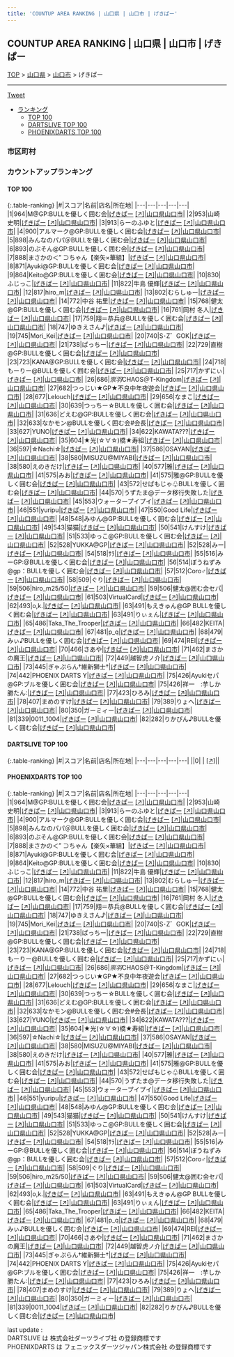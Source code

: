 ```yaml
---
title: 'COUNTUP AREA RANKING | 山口県 | 山口市 | げきぱー'
---
```

## COUNTUP AREA RANKING | 山口県 | 山口市 | げきぱー

[TOP](/darts/rank/) > [山口県](/darts/rank/山口県/) > [山口市](/darts/rank/山口県/山口市/) > げきぱー

___

<a href="https://twitter.com/share?ref_src=twsrc%5Etfw" data-text="COUNTUP AREA RANKING | 山口県山口市げきぱー" class="twitter-share-button" data-hashtags="DARTSLIVE,PHOENIXDARTS,darts,ダーツ" data-show-count="false">Tweet</a>

* [ランキング](#カウントアップランキング)
    * [TOP 100](#top-100)
    * [DARTSLIVE TOP 100](#dartslive-top-100)
    * [PHOENIXDARTS TOP 100](#phoenixdarts-top-100)

### 市区町村

<ul>

</ul>

### カウントアップランキング

#### TOP 100



{:.table-ranking}
|#|スコア|名前|店名|所在地|
|---|---|---|---|---|
|1|964|<span class="rank-name-pd">M@GP:BULLを優しく囲む会</span>|<a href="/darts/rank/shops/59464.html">げきぱー</a> <a href="https://vs.phoenixdarts.com/jp/shop/shopDetailInfo/s_59464?s_seq=59464">[↗]</a>|<a href="/darts/rank/山口県/山口市">山口県山口市</a>|
|2|953|<span class="rank-name-pd">山崎 史明</span>|<a href="/darts/rank/shops/59464.html">げきぱー</a> <a href="https://vs.phoenixdarts.com/jp/shop/shopDetailInfo/s_59464?s_seq=59464">[↗]</a>|<a href="/darts/rank/山口県/山口市">山口県山口市</a>|
|3|913|<span class="rank-name-pd">らーのふゆと</span>|<a href="/darts/rank/shops/59464.html">げきぱー</a> <a href="https://vs.phoenixdarts.com/jp/shop/shopDetailInfo/s_59464?s_seq=59464">[↗]</a>|<a href="/darts/rank/山口県/山口市">山口県山口市</a>|
|4|900|<span class="rank-name-pd">アルマーク@GP:BULLを優しく囲む会</span>|<a href="/darts/rank/shops/59464.html">げきぱー</a> <a href="https://vs.phoenixdarts.com/jp/shop/shopDetailInfo/s_59464?s_seq=59464">[↗]</a>|<a href="/darts/rank/山口県/山口市">山口県山口市</a>|
|5|898|<span class="rank-name-pd">みんなのパパ＠BULLを優しく囲む会</span>|<a href="/darts/rank/shops/59464.html">げきぱー</a> <a href="https://vs.phoenixdarts.com/jp/shop/shopDetailInfo/s_59464?s_seq=59464">[↗]</a>|<a href="/darts/rank/山口県/山口市">山口県山口市</a>|
|6|893|<span class="rank-name-pd">のぶそん@GP:BULLを優しく囲む会</span>|<a href="/darts/rank/shops/59464.html">げきぱー</a> <a href="https://vs.phoenixdarts.com/jp/shop/shopDetailInfo/s_59464?s_seq=59464">[↗]</a>|<a href="/darts/rank/山口県/山口市">山口県山口市</a>|
|7|888|<span class="rank-name-pd">まさかの＜” ⊃ちゃん【楽矢×華組】</span>|<a href="/darts/rank/shops/59464.html">げきぱー</a> <a href="https://vs.phoenixdarts.com/jp/shop/shopDetailInfo/s_59464?s_seq=59464">[↗]</a>|<a href="/darts/rank/山口県/山口市">山口県山口市</a>|
|8|871|<span class="rank-name-pd">Ayuki@GP:BULLを優しく囲む会</span>|<a href="/darts/rank/shops/59464.html">げきぱー</a> <a href="https://vs.phoenixdarts.com/jp/shop/shopDetailInfo/s_59464?s_seq=59464">[↗]</a>|<a href="/darts/rank/山口県/山口市">山口県山口市</a>|
|9|864|<span class="rank-name-pd">Keito@GP:BULLを優しく囲む会</span>|<a href="/darts/rank/shops/59464.html">げきぱー</a> <a href="https://vs.phoenixdarts.com/jp/shop/shopDetailInfo/s_59464?s_seq=59464">[↗]</a>|<a href="/darts/rank/山口県/山口市">山口県山口市</a>|
|10|830|<span class="rank-name-pd">ふじっこ</span>|<a href="/darts/rank/shops/59464.html">げきぱー</a> <a href="https://vs.phoenixdarts.com/jp/shop/shopDetailInfo/s_59464?s_seq=59464">[↗]</a>|<a href="/darts/rank/山口県/山口市">山口県山口市</a>|
|11|822|<span class="rank-name-pd"><span class="pro-icon-pd"></span>牛島 優輝</span>|<a href="/darts/rank/shops/59464.html">げきぱー</a> <a href="https://vs.phoenixdarts.com/jp/shop/shopDetailInfo/s_59464?s_seq=59464">[↗]</a>|<a href="/darts/rank/山口県/山口市">山口県山口市</a>|
|12|817|<span class="rank-name-pd">hiro_m</span>|<a href="/darts/rank/shops/59464.html">げきぱー</a> <a href="https://vs.phoenixdarts.com/jp/shop/shopDetailInfo/s_59464?s_seq=59464">[↗]</a>|<a href="/darts/rank/山口県/山口市">山口県山口市</a>|
|13|802|<span class="rank-name-pd">むらしゅー</span>|<a href="/darts/rank/shops/59464.html">げきぱー</a> <a href="https://vs.phoenixdarts.com/jp/shop/shopDetailInfo/s_59464?s_seq=59464">[↗]</a>|<a href="/darts/rank/山口県/山口市">山口県山口市</a>|
|14|772|<span class="rank-name-pd">中谷 祐里</span>|<a href="/darts/rank/shops/59464.html">げきぱー</a> <a href="https://vs.phoenixdarts.com/jp/shop/shopDetailInfo/s_59464?s_seq=59464">[↗]</a>|<a href="/darts/rank/山口県/山口市">山口県山口市</a>|
|15|768|<span class="rank-name-pd">健太@GP:BULLを優しく囲む会</span>|<a href="/darts/rank/shops/59464.html">げきぱー</a> <a href="https://vs.phoenixdarts.com/jp/shop/shopDetailInfo/s_59464?s_seq=59464">[↗]</a>|<a href="/darts/rank/山口県/山口市">山口県山口市</a>|
|16|761|<span class="rank-name-pd"><span class="pro-icon-pd"></span>岡村 冬人</span>|<a href="/darts/rank/shops/59464.html">げきぱー</a> <a href="https://vs.phoenixdarts.com/jp/shop/shopDetailInfo/s_59464?s_seq=59464">[↗]</a>|<a href="/darts/rank/山口県/山口市">山口県山口市</a>|
|17|759|<span class="rank-name-pd">翔＝恭兵@BULLを優しく囲む会</span>|<a href="/darts/rank/shops/59464.html">げきぱー</a> <a href="https://vs.phoenixdarts.com/jp/shop/shopDetailInfo/s_59464?s_seq=59464">[↗]</a>|<a href="/darts/rank/山口県/山口市">山口県山口市</a>|
|18|747|<span class="rank-name-pd">ゆきえさん♪</span>|<a href="/darts/rank/shops/59464.html">げきぱー</a> <a href="https://vs.phoenixdarts.com/jp/shop/shopDetailInfo/s_59464?s_seq=59464">[↗]</a>|<a href="/darts/rank/山口県/山口市">山口県山口市</a>|
|19|745|<span class="rank-name-pd">Mori_Kei</span>|<a href="/darts/rank/shops/59464.html">げきぱー</a> <a href="https://vs.phoenixdarts.com/jp/shop/shopDetailInfo/s_59464?s_seq=59464">[↗]</a>|<a href="/darts/rank/山口県/山口市">山口県山口市</a>|
|20|740|<span class="rank-name-pd">S･Z゛GOK</span>|<a href="/darts/rank/shops/59464.html">げきぱー</a> <a href="https://vs.phoenixdarts.com/jp/shop/shopDetailInfo/s_59464?s_seq=59464">[↗]</a>|<a href="/darts/rank/山口県/山口市">山口県山口市</a>|
|21|738|<span class="rank-name-pd">ぱっちー</span>|<a href="/darts/rank/shops/59464.html">げきぱー</a> <a href="https://vs.phoenixdarts.com/jp/shop/shopDetailInfo/s_59464?s_seq=59464">[↗]</a>|<a href="/darts/rank/山口県/山口市">山口県山口市</a>|
|22|729|<span class="rank-name-pd">直樹@GP:BULLを優しく囲む会</span>|<a href="/darts/rank/shops/59464.html">げきぱー</a> <a href="https://vs.phoenixdarts.com/jp/shop/shopDetailInfo/s_59464?s_seq=59464">[↗]</a>|<a href="/darts/rank/山口県/山口市">山口県山口市</a>|
|23|723|<span class="rank-name-pd">KANA@GP:BULLを優しく囲む会</span>|<a href="/darts/rank/shops/59464.html">げきぱー</a> <a href="https://vs.phoenixdarts.com/jp/shop/shopDetailInfo/s_59464?s_seq=59464">[↗]</a>|<a href="/darts/rank/山口県/山口市">山口県山口市</a>|
|24|718|<span class="rank-name-pd">もーりー@BULLを優しく囲む会</span>|<a href="/darts/rank/shops/59464.html">げきぱー</a> <a href="https://vs.phoenixdarts.com/jp/shop/shopDetailInfo/s_59464?s_seq=59464">[↗]</a>|<a href="/darts/rank/山口県/山口市">山口県山口市</a>|
|25|717|<span class="rank-name-pd">かずにぃ</span>|<a href="/darts/rank/shops/59464.html">げきぱー</a> <a href="https://vs.phoenixdarts.com/jp/shop/shopDetailInfo/s_59464?s_seq=59464">[↗]</a>|<a href="/darts/rank/山口県/山口市">山口県山口市</a>|
|26|686|<span class="rank-name-pd">*崇羽*CHAOS＠T-Kingdom</span>|<a href="/darts/rank/shops/59464.html">げきぱー</a> <a href="https://vs.phoenixdarts.com/jp/shop/shopDetailInfo/s_59464?s_seq=59464">[↗]</a>|<a href="/darts/rank/山口県/山口市">山口県山口市</a>|
|27|682|<span class="rank-name-pd">つっじい★GP★不良中年夜遊会</span>|<a href="/darts/rank/shops/59464.html">げきぱー</a> <a href="https://vs.phoenixdarts.com/jp/shop/shopDetailInfo/s_59464?s_seq=59464">[↗]</a>|<a href="/darts/rank/山口県/山口市">山口県山口市</a>|
|28|677|<span class="rank-name-pd">Lelouch</span>|<a href="/darts/rank/shops/59464.html">げきぱー</a> <a href="https://vs.phoenixdarts.com/jp/shop/shopDetailInfo/s_59464?s_seq=59464">[↗]</a>|<a href="/darts/rank/山口県/山口市">山口県山口市</a>|
|29|656|<span class="rank-name-pd">なまこ</span>|<a href="/darts/rank/shops/59464.html">げきぱー</a> <a href="https://vs.phoenixdarts.com/jp/shop/shopDetailInfo/s_59464?s_seq=59464">[↗]</a>|<a href="/darts/rank/山口県/山口市">山口県山口市</a>|
|30|639|<span class="rank-name-pd">つっちー☆BULLを優しく囲む会</span>|<a href="/darts/rank/shops/59464.html">げきぱー</a> <a href="https://vs.phoenixdarts.com/jp/shop/shopDetailInfo/s_59464?s_seq=59464">[↗]</a>|<a href="/darts/rank/山口県/山口市">山口県山口市</a>|
|31|636|<span class="rank-name-pd">どえむ@GP:BULLを優しく囲む会</span>|<a href="/darts/rank/shops/59464.html">げきぱー</a> <a href="https://vs.phoenixdarts.com/jp/shop/shopDetailInfo/s_59464?s_seq=59464">[↗]</a>|<a href="/darts/rank/山口県/山口市">山口県山口市</a>|
|32|633|<span class="rank-name-pd">なかモン@BULLを優しく囲む会#会長</span>|<a href="/darts/rank/shops/59464.html">げきぱー</a> <a href="https://vs.phoenixdarts.com/jp/shop/shopDetailInfo/s_59464?s_seq=59464">[↗]</a>|<a href="/darts/rank/山口県/山口市">山口県山口市</a>|
|33|627|<span class="rank-name-pd">YUNO</span>|<a href="/darts/rank/shops/59464.html">げきぱー</a> <a href="https://vs.phoenixdarts.com/jp/shop/shopDetailInfo/s_59464?s_seq=59464">[↗]</a>|<a href="/darts/rank/山口県/山口市">山口県山口市</a>|
|34|622|<span class="rank-name-pd">KAWATA???</span>|<a href="/darts/rank/shops/59464.html">げきぱー</a> <a href="https://vs.phoenixdarts.com/jp/shop/shopDetailInfo/s_59464?s_seq=59464">[↗]</a>|<a href="/darts/rank/山口県/山口市">山口県山口市</a>|
|35|604|<span class="rank-name-pd">★光(☆∀☆)橋★寿組</span>|<a href="/darts/rank/shops/59464.html">げきぱー</a> <a href="https://vs.phoenixdarts.com/jp/shop/shopDetailInfo/s_59464?s_seq=59464">[↗]</a>|<a href="/darts/rank/山口県/山口市">山口県山口市</a>|
|36|597|<span class="rank-name-pd">☆Nachi☆</span>|<a href="/darts/rank/shops/59464.html">げきぱー</a> <a href="https://vs.phoenixdarts.com/jp/shop/shopDetailInfo/s_59464?s_seq=59464">[↗]</a>|<a href="/darts/rank/山口県/山口市">山口県山口市</a>|
|37|586|<span class="rank-name-pd">OSAYAN</span>|<a href="/darts/rank/shops/59464.html">げきぱー</a> <a href="https://vs.phoenixdarts.com/jp/shop/shopDetailInfo/s_59464?s_seq=59464">[↗]</a>|<a href="/darts/rank/山口県/山口市">山口県山口市</a>|
|38|580|<span class="rank-name-pd">MISUZU@MIYABI</span>|<a href="/darts/rank/shops/59464.html">げきぱー</a> <a href="https://vs.phoenixdarts.com/jp/shop/shopDetailInfo/s_59464?s_seq=59464">[↗]</a>|<a href="/darts/rank/山口県/山口市">山口県山口市</a>|
|38|580|<span class="rank-name-pd">えのきだけ</span>|<a href="/darts/rank/shops/59464.html">げきぱー</a> <a href="https://vs.phoenixdarts.com/jp/shop/shopDetailInfo/s_59464?s_seq=59464">[↗]</a>|<a href="/darts/rank/山口県/山口市">山口県山口市</a>|
|40|577|<span class="rank-name-pd">雅</span>|<a href="/darts/rank/shops/59464.html">げきぱー</a> <a href="https://vs.phoenixdarts.com/jp/shop/shopDetailInfo/s_59464?s_seq=59464">[↗]</a>|<a href="/darts/rank/山口県/山口市">山口県山口市</a>|
|41|575|<span class="rank-name-pd">みお</span>|<a href="/darts/rank/shops/59464.html">げきぱー</a> <a href="https://vs.phoenixdarts.com/jp/shop/shopDetailInfo/s_59464?s_seq=59464">[↗]</a>|<a href="/darts/rank/山口県/山口市">山口県山口市</a>|
|41|575|<span class="rank-name-pd">雅@GP:BULLを優しく囲む会</span>|<a href="/darts/rank/shops/59464.html">げきぱー</a> <a href="https://vs.phoenixdarts.com/jp/shop/shopDetailInfo/s_59464?s_seq=59464">[↗]</a>|<a href="/darts/rank/山口県/山口市">山口県山口市</a>|
|43|572|<span class="rank-name-pd">せぱもじゃ♧BULLを優しく囲む会</span>|<a href="/darts/rank/shops/59464.html">げきぱー</a> <a href="https://vs.phoenixdarts.com/jp/shop/shopDetailInfo/s_59464?s_seq=59464">[↗]</a>|<a href="/darts/rank/山口県/山口市">山口県山口市</a>|
|44|570|<span class="rank-name-pd">うずたま@データ移行失敗した</span>|<a href="/darts/rank/shops/59464.html">げきぱー</a> <a href="https://vs.phoenixdarts.com/jp/shop/shopDetailInfo/s_59464?s_seq=59464">[↗]</a>|<a href="/darts/rank/山口県/山口市">山口県山口市</a>|
|45|553|<span class="rank-name-pd">ウォータープイプイ</span>|<a href="/darts/rank/shops/59464.html">げきぱー</a> <a href="https://vs.phoenixdarts.com/jp/shop/shopDetailInfo/s_59464?s_seq=59464">[↗]</a>|<a href="/darts/rank/山口県/山口市">山口県山口市</a>|
|46|551|<span class="rank-name-pd">yuripu</span>|<a href="/darts/rank/shops/59464.html">げきぱー</a> <a href="https://vs.phoenixdarts.com/jp/shop/shopDetailInfo/s_59464?s_seq=59464">[↗]</a>|<a href="/darts/rank/山口県/山口市">山口県山口市</a>|
|47|550|<span class="rank-name-pd">Good Life</span>|<a href="/darts/rank/shops/59464.html">げきぱー</a> <a href="https://vs.phoenixdarts.com/jp/shop/shopDetailInfo/s_59464?s_seq=59464">[↗]</a>|<a href="/darts/rank/山口県/山口市">山口県山口市</a>|
|48|548|<span class="rank-name-pd">みゆん@GP:BULLを優しく囲む会</span>|<a href="/darts/rank/shops/59464.html">げきぱー</a> <a href="https://vs.phoenixdarts.com/jp/shop/shopDetailInfo/s_59464?s_seq=59464">[↗]</a>|<a href="/darts/rank/山口県/山口市">山口県山口市</a>|
|49|543|<span class="rank-name-pd">猫猫</span>|<a href="/darts/rank/shops/59464.html">げきぱー</a> <a href="https://vs.phoenixdarts.com/jp/shop/shopDetailInfo/s_59464?s_seq=59464">[↗]</a>|<a href="/darts/rank/山口県/山口市">山口県山口市</a>|
|50|541|<span class="rank-name-pd">けんすけ</span>|<a href="/darts/rank/shops/59464.html">げきぱー</a> <a href="https://vs.phoenixdarts.com/jp/shop/shopDetailInfo/s_59464?s_seq=59464">[↗]</a>|<a href="/darts/rank/山口県/山口市">山口県山口市</a>|
|51|533|<span class="rank-name-pd">ゆっこ@GP:BULLを優しく囲む会</span>|<a href="/darts/rank/shops/59464.html">げきぱー</a> <a href="https://vs.phoenixdarts.com/jp/shop/shopDetailInfo/s_59464?s_seq=59464">[↗]</a>|<a href="/darts/rank/山口県/山口市">山口県山口市</a>|
|52|528|<span class="rank-name-pd">YUKKA@GP</span>|<a href="/darts/rank/shops/59464.html">げきぱー</a> <a href="https://vs.phoenixdarts.com/jp/shop/shopDetailInfo/s_59464?s_seq=59464">[↗]</a>|<a href="/darts/rank/山口県/山口市">山口県山口市</a>|
|52|528|<span class="rank-name-pd">みー</span>|<a href="/darts/rank/shops/59464.html">げきぱー</a> <a href="https://vs.phoenixdarts.com/jp/shop/shopDetailInfo/s_59464?s_seq=59464">[↗]</a>|<a href="/darts/rank/山口県/山口市">山口県山口市</a>|
|54|518|<span class="rank-name-pd">ｻﾗ</span>|<a href="/darts/rank/shops/59464.html">げきぱー</a> <a href="https://vs.phoenixdarts.com/jp/shop/shopDetailInfo/s_59464?s_seq=59464">[↗]</a>|<a href="/darts/rank/山口県/山口市">山口県山口市</a>|
|55|516|<span class="rank-name-pd">みーGP:@BULLを優しく囲む会</span>|<a href="/darts/rank/shops/59464.html">げきぱー</a> <a href="https://vs.phoenixdarts.com/jp/shop/shopDetailInfo/s_59464?s_seq=59464">[↗]</a>|<a href="/darts/rank/山口県/山口市">山口県山口市</a>|
|56|514|<span class="rank-name-pd">ぼうねずみ@gp：BULLを優しく囲む会</span>|<a href="/darts/rank/shops/59464.html">げきぱー</a> <a href="https://vs.phoenixdarts.com/jp/shop/shopDetailInfo/s_59464?s_seq=59464">[↗]</a>|<a href="/darts/rank/山口県/山口市">山口県山口市</a>|
|57|512|<span class="rank-name-pd">Coro♂</span>|<a href="/darts/rank/shops/59464.html">げきぱー</a> <a href="https://vs.phoenixdarts.com/jp/shop/shopDetailInfo/s_59464?s_seq=59464">[↗]</a>|<a href="/darts/rank/山口県/山口市">山口県山口市</a>|
|58|509|<span class="rank-name-pd">ぐり</span>|<a href="/darts/rank/shops/59464.html">げきぱー</a> <a href="https://vs.phoenixdarts.com/jp/shop/shopDetailInfo/s_59464?s_seq=59464">[↗]</a>|<a href="/darts/rank/山口県/山口市">山口県山口市</a>|
|59|506|<span class="rank-name-pd">hiro_m25/50</span>|<a href="/darts/rank/shops/59464.html">げきぱー</a> <a href="https://vs.phoenixdarts.com/jp/shop/shopDetailInfo/s_59464?s_seq=59464">[↗]</a>|<a href="/darts/rank/山口県/山口市">山口県山口市</a>|
|59|506|<span class="rank-name-pd">健太@囲む会セパ</span>|<a href="/darts/rank/shops/59464.html">げきぱー</a> <a href="https://vs.phoenixdarts.com/jp/shop/shopDetailInfo/s_59464?s_seq=59464">[↗]</a>|<a href="/darts/rank/山口県/山口市">山口県山口市</a>|
|61|503|<span class="rank-name-pd">VirtualCard</span>|<a href="/darts/rank/shops/59464.html">げきぱー</a> <a href="https://vs.phoenixdarts.com/jp/shop/shopDetailInfo/s_59464?s_seq=59464">[↗]</a>|<a href="/darts/rank/山口県/山口市">山口県山口市</a>|
|62|493|<span class="rank-name-pd">o,k.</span>|<a href="/darts/rank/shops/59464.html">げきぱー</a> <a href="https://vs.phoenixdarts.com/jp/shop/shopDetailInfo/s_59464?s_seq=59464">[↗]</a>|<a href="/darts/rank/山口県/山口市">山口県山口市</a>|
|63|491|<span class="rank-name-pd">もえきゅん@GP BULLを優しく囲む会</span>|<a href="/darts/rank/shops/59464.html">げきぱー</a> <a href="https://vs.phoenixdarts.com/jp/shop/shopDetailInfo/s_59464?s_seq=59464">[↗]</a>|<a href="/darts/rank/山口県/山口市">山口県山口市</a>|
|63|491|<span class="rank-name-pd">りぃぇん</span>|<a href="/darts/rank/shops/59464.html">げきぱー</a> <a href="https://vs.phoenixdarts.com/jp/shop/shopDetailInfo/s_59464?s_seq=59464">[↗]</a>|<a href="/darts/rank/山口県/山口市">山口県山口市</a>|
|65|486|<span class="rank-name-pd">Taka_The_Trooper</span>|<a href="/darts/rank/shops/59464.html">げきぱー</a> <a href="https://vs.phoenixdarts.com/jp/shop/shopDetailInfo/s_59464?s_seq=59464">[↗]</a>|<a href="/darts/rank/山口県/山口市">山口県山口市</a>|
|66|482|<span class="rank-name-pd">KEITA</span>|<a href="/darts/rank/shops/59464.html">げきぱー</a> <a href="https://vs.phoenixdarts.com/jp/shop/shopDetailInfo/s_59464?s_seq=59464">[↗]</a>|<a href="/darts/rank/山口県/山口市">山口県山口市</a>|
|67|481|<span class="rank-name-pd">p_q</span>|<a href="/darts/rank/shops/59464.html">げきぱー</a> <a href="https://vs.phoenixdarts.com/jp/shop/shopDetailInfo/s_59464?s_seq=59464">[↗]</a>|<a href="/darts/rank/山口県/山口市">山口県山口市</a>|
|68|479|<span class="rank-name-pd">みぃ♪BULLを優しく囲む会</span>|<a href="/darts/rank/shops/59464.html">げきぱー</a> <a href="https://vs.phoenixdarts.com/jp/shop/shopDetailInfo/s_59464?s_seq=59464">[↗]</a>|<a href="/darts/rank/山口県/山口市">山口県山口市</a>|
|69|474|<span class="rank-name-pd">REI</span>|<a href="/darts/rank/shops/59464.html">げきぱー</a> <a href="https://vs.phoenixdarts.com/jp/shop/shopDetailInfo/s_59464?s_seq=59464">[↗]</a>|<a href="/darts/rank/山口県/山口市">山口県山口市</a>|
|70|466|<span class="rank-name-pd">さあや</span>|<a href="/darts/rank/shops/59464.html">げきぱー</a> <a href="https://vs.phoenixdarts.com/jp/shop/shopDetailInfo/s_59464?s_seq=59464">[↗]</a>|<a href="/darts/rank/山口県/山口市">山口県山口市</a>|
|71|462|<span class="rank-name-pd">まさかの魔王</span>|<a href="/darts/rank/shops/59464.html">げきぱー</a> <a href="https://vs.phoenixdarts.com/jp/shop/shopDetailInfo/s_59464?s_seq=59464">[↗]</a>|<a href="/darts/rank/山口県/山口市">山口県山口市</a>|
|72|449|<span class="rank-name-pd">越智虎ノ介</span>|<a href="/darts/rank/shops/59464.html">げきぱー</a> <a href="https://vs.phoenixdarts.com/jp/shop/shopDetailInfo/s_59464?s_seq=59464">[↗]</a>|<a href="/darts/rank/山口県/山口市">山口県山口市</a>|
|73|445|<span class="rank-name-pd">ぎゃぷらん†維新獅士†</span>|<a href="/darts/rank/shops/59464.html">げきぱー</a> <a href="https://vs.phoenixdarts.com/jp/shop/shopDetailInfo/s_59464?s_seq=59464">[↗]</a>|<a href="/darts/rank/山口県/山口市">山口県山口市</a>|
|74|442|<span class="rank-name-pd">PHOENIX DARTS Y</span>|<a href="/darts/rank/shops/59464.html">げきぱー</a> <a href="https://vs.phoenixdarts.com/jp/shop/shopDetailInfo/s_59464?s_seq=59464">[↗]</a>|<a href="/darts/rank/山口県/山口市">山口県山口市</a>|
|75|426|<span class="rank-name-pd">Ayukiセパ@GP:ブルを優しく囲む会</span>|<a href="/darts/rank/shops/59464.html">げきぱー</a> <a href="https://vs.phoenixdarts.com/jp/shop/shopDetailInfo/s_59464?s_seq=59464">[↗]</a>|<a href="/darts/rank/山口県/山口市">山口県山口市</a>|
|75|426|<span class="rank-name-pd">祥一　:芋しか勝たん:</span>|<a href="/darts/rank/shops/59464.html">げきぱー</a> <a href="https://vs.phoenixdarts.com/jp/shop/shopDetailInfo/s_59464?s_seq=59464">[↗]</a>|<a href="/darts/rank/山口県/山口市">山口県山口市</a>|
|77|423|<span class="rank-name-pd">ひろみ</span>|<a href="/darts/rank/shops/59464.html">げきぱー</a> <a href="https://vs.phoenixdarts.com/jp/shop/shopDetailInfo/s_59464?s_seq=59464">[↗]</a>|<a href="/darts/rank/山口県/山口市">山口県山口市</a>|
|78|407|<span class="rank-name-pd">まめのすけ</span>|<a href="/darts/rank/shops/59464.html">げきぱー</a> <a href="https://vs.phoenixdarts.com/jp/shop/shopDetailInfo/s_59464?s_seq=59464">[↗]</a>|<a href="/darts/rank/山口県/山口市">山口県山口市</a>|
|79|389|<span class="rank-name-pd">りょへ</span>|<a href="/darts/rank/shops/59464.html">げきぱー</a> <a href="https://vs.phoenixdarts.com/jp/shop/shopDetailInfo/s_59464?s_seq=59464">[↗]</a>|<a href="/darts/rank/山口県/山口市">山口県山口市</a>|
|80|350|<span class="rank-name-pd">ガーミィー</span>|<a href="/darts/rank/shops/59464.html">げきぱー</a> <a href="https://vs.phoenixdarts.com/jp/shop/shopDetailInfo/s_59464?s_seq=59464">[↗]</a>|<a href="/darts/rank/山口県/山口市">山口県山口市</a>|
|81|339|<span class="rank-name-pd">0011_1004</span>|<a href="/darts/rank/shops/59464.html">げきぱー</a> <a href="https://vs.phoenixdarts.com/jp/shop/shopDetailInfo/s_59464?s_seq=59464">[↗]</a>|<a href="/darts/rank/山口県/山口市">山口県山口市</a>|
|82|282|<span class="rank-name-pd">りかぴん♪BULLを優しく囲む会</span>|<a href="/darts/rank/shops/59464.html">げきぱー</a> <a href="https://vs.phoenixdarts.com/jp/shop/shopDetailInfo/s_59464?s_seq=59464">[↗]</a>|<a href="/darts/rank/山口県/山口市">山口県山口市</a>|


#### DARTSLIVE TOP 100



{:.table-ranking}
|#|スコア|名前|店名|所在地|
|---|---|---|---|---|
||0|<span class="rank-name-dl"> </span>|<a href="/darts/rank/shops/.html"></a> <a href="">[↗]</a>|<a href="/darts/rank//"></a>|


#### PHOENIXDARTS TOP 100



{:.table-ranking}
|#|スコア|名前|店名|所在地|
|---|---|---|---|---|
|1|964|<span class="rank-name-pd">M@GP:BULLを優しく囲む会</span>|<a href="/darts/rank/shops/59464.html">げきぱー</a> <a href="https://vs.phoenixdarts.com/jp/shop/shopDetailInfo/s_59464?s_seq=59464">[↗]</a>|<a href="/darts/rank/山口県/山口市">山口県山口市</a>|
|2|953|<span class="rank-name-pd">山崎 史明</span>|<a href="/darts/rank/shops/59464.html">げきぱー</a> <a href="https://vs.phoenixdarts.com/jp/shop/shopDetailInfo/s_59464?s_seq=59464">[↗]</a>|<a href="/darts/rank/山口県/山口市">山口県山口市</a>|
|3|913|<span class="rank-name-pd">らーのふゆと</span>|<a href="/darts/rank/shops/59464.html">げきぱー</a> <a href="https://vs.phoenixdarts.com/jp/shop/shopDetailInfo/s_59464?s_seq=59464">[↗]</a>|<a href="/darts/rank/山口県/山口市">山口県山口市</a>|
|4|900|<span class="rank-name-pd">アルマーク@GP:BULLを優しく囲む会</span>|<a href="/darts/rank/shops/59464.html">げきぱー</a> <a href="https://vs.phoenixdarts.com/jp/shop/shopDetailInfo/s_59464?s_seq=59464">[↗]</a>|<a href="/darts/rank/山口県/山口市">山口県山口市</a>|
|5|898|<span class="rank-name-pd">みんなのパパ＠BULLを優しく囲む会</span>|<a href="/darts/rank/shops/59464.html">げきぱー</a> <a href="https://vs.phoenixdarts.com/jp/shop/shopDetailInfo/s_59464?s_seq=59464">[↗]</a>|<a href="/darts/rank/山口県/山口市">山口県山口市</a>|
|6|893|<span class="rank-name-pd">のぶそん@GP:BULLを優しく囲む会</span>|<a href="/darts/rank/shops/59464.html">げきぱー</a> <a href="https://vs.phoenixdarts.com/jp/shop/shopDetailInfo/s_59464?s_seq=59464">[↗]</a>|<a href="/darts/rank/山口県/山口市">山口県山口市</a>|
|7|888|<span class="rank-name-pd">まさかの＜” ⊃ちゃん【楽矢×華組】</span>|<a href="/darts/rank/shops/59464.html">げきぱー</a> <a href="https://vs.phoenixdarts.com/jp/shop/shopDetailInfo/s_59464?s_seq=59464">[↗]</a>|<a href="/darts/rank/山口県/山口市">山口県山口市</a>|
|8|871|<span class="rank-name-pd">Ayuki@GP:BULLを優しく囲む会</span>|<a href="/darts/rank/shops/59464.html">げきぱー</a> <a href="https://vs.phoenixdarts.com/jp/shop/shopDetailInfo/s_59464?s_seq=59464">[↗]</a>|<a href="/darts/rank/山口県/山口市">山口県山口市</a>|
|9|864|<span class="rank-name-pd">Keito@GP:BULLを優しく囲む会</span>|<a href="/darts/rank/shops/59464.html">げきぱー</a> <a href="https://vs.phoenixdarts.com/jp/shop/shopDetailInfo/s_59464?s_seq=59464">[↗]</a>|<a href="/darts/rank/山口県/山口市">山口県山口市</a>|
|10|830|<span class="rank-name-pd">ふじっこ</span>|<a href="/darts/rank/shops/59464.html">げきぱー</a> <a href="https://vs.phoenixdarts.com/jp/shop/shopDetailInfo/s_59464?s_seq=59464">[↗]</a>|<a href="/darts/rank/山口県/山口市">山口県山口市</a>|
|11|822|<span class="rank-name-pd"><span class="pro-icon-pd"></span>牛島 優輝</span>|<a href="/darts/rank/shops/59464.html">げきぱー</a> <a href="https://vs.phoenixdarts.com/jp/shop/shopDetailInfo/s_59464?s_seq=59464">[↗]</a>|<a href="/darts/rank/山口県/山口市">山口県山口市</a>|
|12|817|<span class="rank-name-pd">hiro_m</span>|<a href="/darts/rank/shops/59464.html">げきぱー</a> <a href="https://vs.phoenixdarts.com/jp/shop/shopDetailInfo/s_59464?s_seq=59464">[↗]</a>|<a href="/darts/rank/山口県/山口市">山口県山口市</a>|
|13|802|<span class="rank-name-pd">むらしゅー</span>|<a href="/darts/rank/shops/59464.html">げきぱー</a> <a href="https://vs.phoenixdarts.com/jp/shop/shopDetailInfo/s_59464?s_seq=59464">[↗]</a>|<a href="/darts/rank/山口県/山口市">山口県山口市</a>|
|14|772|<span class="rank-name-pd">中谷 祐里</span>|<a href="/darts/rank/shops/59464.html">げきぱー</a> <a href="https://vs.phoenixdarts.com/jp/shop/shopDetailInfo/s_59464?s_seq=59464">[↗]</a>|<a href="/darts/rank/山口県/山口市">山口県山口市</a>|
|15|768|<span class="rank-name-pd">健太@GP:BULLを優しく囲む会</span>|<a href="/darts/rank/shops/59464.html">げきぱー</a> <a href="https://vs.phoenixdarts.com/jp/shop/shopDetailInfo/s_59464?s_seq=59464">[↗]</a>|<a href="/darts/rank/山口県/山口市">山口県山口市</a>|
|16|761|<span class="rank-name-pd"><span class="pro-icon-pd"></span>岡村 冬人</span>|<a href="/darts/rank/shops/59464.html">げきぱー</a> <a href="https://vs.phoenixdarts.com/jp/shop/shopDetailInfo/s_59464?s_seq=59464">[↗]</a>|<a href="/darts/rank/山口県/山口市">山口県山口市</a>|
|17|759|<span class="rank-name-pd">翔＝恭兵@BULLを優しく囲む会</span>|<a href="/darts/rank/shops/59464.html">げきぱー</a> <a href="https://vs.phoenixdarts.com/jp/shop/shopDetailInfo/s_59464?s_seq=59464">[↗]</a>|<a href="/darts/rank/山口県/山口市">山口県山口市</a>|
|18|747|<span class="rank-name-pd">ゆきえさん♪</span>|<a href="/darts/rank/shops/59464.html">げきぱー</a> <a href="https://vs.phoenixdarts.com/jp/shop/shopDetailInfo/s_59464?s_seq=59464">[↗]</a>|<a href="/darts/rank/山口県/山口市">山口県山口市</a>|
|19|745|<span class="rank-name-pd">Mori_Kei</span>|<a href="/darts/rank/shops/59464.html">げきぱー</a> <a href="https://vs.phoenixdarts.com/jp/shop/shopDetailInfo/s_59464?s_seq=59464">[↗]</a>|<a href="/darts/rank/山口県/山口市">山口県山口市</a>|
|20|740|<span class="rank-name-pd">S･Z゛GOK</span>|<a href="/darts/rank/shops/59464.html">げきぱー</a> <a href="https://vs.phoenixdarts.com/jp/shop/shopDetailInfo/s_59464?s_seq=59464">[↗]</a>|<a href="/darts/rank/山口県/山口市">山口県山口市</a>|
|21|738|<span class="rank-name-pd">ぱっちー</span>|<a href="/darts/rank/shops/59464.html">げきぱー</a> <a href="https://vs.phoenixdarts.com/jp/shop/shopDetailInfo/s_59464?s_seq=59464">[↗]</a>|<a href="/darts/rank/山口県/山口市">山口県山口市</a>|
|22|729|<span class="rank-name-pd">直樹@GP:BULLを優しく囲む会</span>|<a href="/darts/rank/shops/59464.html">げきぱー</a> <a href="https://vs.phoenixdarts.com/jp/shop/shopDetailInfo/s_59464?s_seq=59464">[↗]</a>|<a href="/darts/rank/山口県/山口市">山口県山口市</a>|
|23|723|<span class="rank-name-pd">KANA@GP:BULLを優しく囲む会</span>|<a href="/darts/rank/shops/59464.html">げきぱー</a> <a href="https://vs.phoenixdarts.com/jp/shop/shopDetailInfo/s_59464?s_seq=59464">[↗]</a>|<a href="/darts/rank/山口県/山口市">山口県山口市</a>|
|24|718|<span class="rank-name-pd">もーりー@BULLを優しく囲む会</span>|<a href="/darts/rank/shops/59464.html">げきぱー</a> <a href="https://vs.phoenixdarts.com/jp/shop/shopDetailInfo/s_59464?s_seq=59464">[↗]</a>|<a href="/darts/rank/山口県/山口市">山口県山口市</a>|
|25|717|<span class="rank-name-pd">かずにぃ</span>|<a href="/darts/rank/shops/59464.html">げきぱー</a> <a href="https://vs.phoenixdarts.com/jp/shop/shopDetailInfo/s_59464?s_seq=59464">[↗]</a>|<a href="/darts/rank/山口県/山口市">山口県山口市</a>|
|26|686|<span class="rank-name-pd">*崇羽*CHAOS＠T-Kingdom</span>|<a href="/darts/rank/shops/59464.html">げきぱー</a> <a href="https://vs.phoenixdarts.com/jp/shop/shopDetailInfo/s_59464?s_seq=59464">[↗]</a>|<a href="/darts/rank/山口県/山口市">山口県山口市</a>|
|27|682|<span class="rank-name-pd">つっじい★GP★不良中年夜遊会</span>|<a href="/darts/rank/shops/59464.html">げきぱー</a> <a href="https://vs.phoenixdarts.com/jp/shop/shopDetailInfo/s_59464?s_seq=59464">[↗]</a>|<a href="/darts/rank/山口県/山口市">山口県山口市</a>|
|28|677|<span class="rank-name-pd">Lelouch</span>|<a href="/darts/rank/shops/59464.html">げきぱー</a> <a href="https://vs.phoenixdarts.com/jp/shop/shopDetailInfo/s_59464?s_seq=59464">[↗]</a>|<a href="/darts/rank/山口県/山口市">山口県山口市</a>|
|29|656|<span class="rank-name-pd">なまこ</span>|<a href="/darts/rank/shops/59464.html">げきぱー</a> <a href="https://vs.phoenixdarts.com/jp/shop/shopDetailInfo/s_59464?s_seq=59464">[↗]</a>|<a href="/darts/rank/山口県/山口市">山口県山口市</a>|
|30|639|<span class="rank-name-pd">つっちー☆BULLを優しく囲む会</span>|<a href="/darts/rank/shops/59464.html">げきぱー</a> <a href="https://vs.phoenixdarts.com/jp/shop/shopDetailInfo/s_59464?s_seq=59464">[↗]</a>|<a href="/darts/rank/山口県/山口市">山口県山口市</a>|
|31|636|<span class="rank-name-pd">どえむ@GP:BULLを優しく囲む会</span>|<a href="/darts/rank/shops/59464.html">げきぱー</a> <a href="https://vs.phoenixdarts.com/jp/shop/shopDetailInfo/s_59464?s_seq=59464">[↗]</a>|<a href="/darts/rank/山口県/山口市">山口県山口市</a>|
|32|633|<span class="rank-name-pd">なかモン@BULLを優しく囲む会#会長</span>|<a href="/darts/rank/shops/59464.html">げきぱー</a> <a href="https://vs.phoenixdarts.com/jp/shop/shopDetailInfo/s_59464?s_seq=59464">[↗]</a>|<a href="/darts/rank/山口県/山口市">山口県山口市</a>|
|33|627|<span class="rank-name-pd">YUNO</span>|<a href="/darts/rank/shops/59464.html">げきぱー</a> <a href="https://vs.phoenixdarts.com/jp/shop/shopDetailInfo/s_59464?s_seq=59464">[↗]</a>|<a href="/darts/rank/山口県/山口市">山口県山口市</a>|
|34|622|<span class="rank-name-pd">KAWATA???</span>|<a href="/darts/rank/shops/59464.html">げきぱー</a> <a href="https://vs.phoenixdarts.com/jp/shop/shopDetailInfo/s_59464?s_seq=59464">[↗]</a>|<a href="/darts/rank/山口県/山口市">山口県山口市</a>|
|35|604|<span class="rank-name-pd">★光(☆∀☆)橋★寿組</span>|<a href="/darts/rank/shops/59464.html">げきぱー</a> <a href="https://vs.phoenixdarts.com/jp/shop/shopDetailInfo/s_59464?s_seq=59464">[↗]</a>|<a href="/darts/rank/山口県/山口市">山口県山口市</a>|
|36|597|<span class="rank-name-pd">☆Nachi☆</span>|<a href="/darts/rank/shops/59464.html">げきぱー</a> <a href="https://vs.phoenixdarts.com/jp/shop/shopDetailInfo/s_59464?s_seq=59464">[↗]</a>|<a href="/darts/rank/山口県/山口市">山口県山口市</a>|
|37|586|<span class="rank-name-pd">OSAYAN</span>|<a href="/darts/rank/shops/59464.html">げきぱー</a> <a href="https://vs.phoenixdarts.com/jp/shop/shopDetailInfo/s_59464?s_seq=59464">[↗]</a>|<a href="/darts/rank/山口県/山口市">山口県山口市</a>|
|38|580|<span class="rank-name-pd">MISUZU@MIYABI</span>|<a href="/darts/rank/shops/59464.html">げきぱー</a> <a href="https://vs.phoenixdarts.com/jp/shop/shopDetailInfo/s_59464?s_seq=59464">[↗]</a>|<a href="/darts/rank/山口県/山口市">山口県山口市</a>|
|38|580|<span class="rank-name-pd">えのきだけ</span>|<a href="/darts/rank/shops/59464.html">げきぱー</a> <a href="https://vs.phoenixdarts.com/jp/shop/shopDetailInfo/s_59464?s_seq=59464">[↗]</a>|<a href="/darts/rank/山口県/山口市">山口県山口市</a>|
|40|577|<span class="rank-name-pd">雅</span>|<a href="/darts/rank/shops/59464.html">げきぱー</a> <a href="https://vs.phoenixdarts.com/jp/shop/shopDetailInfo/s_59464?s_seq=59464">[↗]</a>|<a href="/darts/rank/山口県/山口市">山口県山口市</a>|
|41|575|<span class="rank-name-pd">みお</span>|<a href="/darts/rank/shops/59464.html">げきぱー</a> <a href="https://vs.phoenixdarts.com/jp/shop/shopDetailInfo/s_59464?s_seq=59464">[↗]</a>|<a href="/darts/rank/山口県/山口市">山口県山口市</a>|
|41|575|<span class="rank-name-pd">雅@GP:BULLを優しく囲む会</span>|<a href="/darts/rank/shops/59464.html">げきぱー</a> <a href="https://vs.phoenixdarts.com/jp/shop/shopDetailInfo/s_59464?s_seq=59464">[↗]</a>|<a href="/darts/rank/山口県/山口市">山口県山口市</a>|
|43|572|<span class="rank-name-pd">せぱもじゃ♧BULLを優しく囲む会</span>|<a href="/darts/rank/shops/59464.html">げきぱー</a> <a href="https://vs.phoenixdarts.com/jp/shop/shopDetailInfo/s_59464?s_seq=59464">[↗]</a>|<a href="/darts/rank/山口県/山口市">山口県山口市</a>|
|44|570|<span class="rank-name-pd">うずたま@データ移行失敗した</span>|<a href="/darts/rank/shops/59464.html">げきぱー</a> <a href="https://vs.phoenixdarts.com/jp/shop/shopDetailInfo/s_59464?s_seq=59464">[↗]</a>|<a href="/darts/rank/山口県/山口市">山口県山口市</a>|
|45|553|<span class="rank-name-pd">ウォータープイプイ</span>|<a href="/darts/rank/shops/59464.html">げきぱー</a> <a href="https://vs.phoenixdarts.com/jp/shop/shopDetailInfo/s_59464?s_seq=59464">[↗]</a>|<a href="/darts/rank/山口県/山口市">山口県山口市</a>|
|46|551|<span class="rank-name-pd">yuripu</span>|<a href="/darts/rank/shops/59464.html">げきぱー</a> <a href="https://vs.phoenixdarts.com/jp/shop/shopDetailInfo/s_59464?s_seq=59464">[↗]</a>|<a href="/darts/rank/山口県/山口市">山口県山口市</a>|
|47|550|<span class="rank-name-pd">Good Life</span>|<a href="/darts/rank/shops/59464.html">げきぱー</a> <a href="https://vs.phoenixdarts.com/jp/shop/shopDetailInfo/s_59464?s_seq=59464">[↗]</a>|<a href="/darts/rank/山口県/山口市">山口県山口市</a>|
|48|548|<span class="rank-name-pd">みゆん@GP:BULLを優しく囲む会</span>|<a href="/darts/rank/shops/59464.html">げきぱー</a> <a href="https://vs.phoenixdarts.com/jp/shop/shopDetailInfo/s_59464?s_seq=59464">[↗]</a>|<a href="/darts/rank/山口県/山口市">山口県山口市</a>|
|49|543|<span class="rank-name-pd">猫猫</span>|<a href="/darts/rank/shops/59464.html">げきぱー</a> <a href="https://vs.phoenixdarts.com/jp/shop/shopDetailInfo/s_59464?s_seq=59464">[↗]</a>|<a href="/darts/rank/山口県/山口市">山口県山口市</a>|
|50|541|<span class="rank-name-pd">けんすけ</span>|<a href="/darts/rank/shops/59464.html">げきぱー</a> <a href="https://vs.phoenixdarts.com/jp/shop/shopDetailInfo/s_59464?s_seq=59464">[↗]</a>|<a href="/darts/rank/山口県/山口市">山口県山口市</a>|
|51|533|<span class="rank-name-pd">ゆっこ@GP:BULLを優しく囲む会</span>|<a href="/darts/rank/shops/59464.html">げきぱー</a> <a href="https://vs.phoenixdarts.com/jp/shop/shopDetailInfo/s_59464?s_seq=59464">[↗]</a>|<a href="/darts/rank/山口県/山口市">山口県山口市</a>|
|52|528|<span class="rank-name-pd">YUKKA@GP</span>|<a href="/darts/rank/shops/59464.html">げきぱー</a> <a href="https://vs.phoenixdarts.com/jp/shop/shopDetailInfo/s_59464?s_seq=59464">[↗]</a>|<a href="/darts/rank/山口県/山口市">山口県山口市</a>|
|52|528|<span class="rank-name-pd">みー</span>|<a href="/darts/rank/shops/59464.html">げきぱー</a> <a href="https://vs.phoenixdarts.com/jp/shop/shopDetailInfo/s_59464?s_seq=59464">[↗]</a>|<a href="/darts/rank/山口県/山口市">山口県山口市</a>|
|54|518|<span class="rank-name-pd">ｻﾗ</span>|<a href="/darts/rank/shops/59464.html">げきぱー</a> <a href="https://vs.phoenixdarts.com/jp/shop/shopDetailInfo/s_59464?s_seq=59464">[↗]</a>|<a href="/darts/rank/山口県/山口市">山口県山口市</a>|
|55|516|<span class="rank-name-pd">みーGP:@BULLを優しく囲む会</span>|<a href="/darts/rank/shops/59464.html">げきぱー</a> <a href="https://vs.phoenixdarts.com/jp/shop/shopDetailInfo/s_59464?s_seq=59464">[↗]</a>|<a href="/darts/rank/山口県/山口市">山口県山口市</a>|
|56|514|<span class="rank-name-pd">ぼうねずみ@gp：BULLを優しく囲む会</span>|<a href="/darts/rank/shops/59464.html">げきぱー</a> <a href="https://vs.phoenixdarts.com/jp/shop/shopDetailInfo/s_59464?s_seq=59464">[↗]</a>|<a href="/darts/rank/山口県/山口市">山口県山口市</a>|
|57|512|<span class="rank-name-pd">Coro♂</span>|<a href="/darts/rank/shops/59464.html">げきぱー</a> <a href="https://vs.phoenixdarts.com/jp/shop/shopDetailInfo/s_59464?s_seq=59464">[↗]</a>|<a href="/darts/rank/山口県/山口市">山口県山口市</a>|
|58|509|<span class="rank-name-pd">ぐり</span>|<a href="/darts/rank/shops/59464.html">げきぱー</a> <a href="https://vs.phoenixdarts.com/jp/shop/shopDetailInfo/s_59464?s_seq=59464">[↗]</a>|<a href="/darts/rank/山口県/山口市">山口県山口市</a>|
|59|506|<span class="rank-name-pd">hiro_m25/50</span>|<a href="/darts/rank/shops/59464.html">げきぱー</a> <a href="https://vs.phoenixdarts.com/jp/shop/shopDetailInfo/s_59464?s_seq=59464">[↗]</a>|<a href="/darts/rank/山口県/山口市">山口県山口市</a>|
|59|506|<span class="rank-name-pd">健太@囲む会セパ</span>|<a href="/darts/rank/shops/59464.html">げきぱー</a> <a href="https://vs.phoenixdarts.com/jp/shop/shopDetailInfo/s_59464?s_seq=59464">[↗]</a>|<a href="/darts/rank/山口県/山口市">山口県山口市</a>|
|61|503|<span class="rank-name-pd">VirtualCard</span>|<a href="/darts/rank/shops/59464.html">げきぱー</a> <a href="https://vs.phoenixdarts.com/jp/shop/shopDetailInfo/s_59464?s_seq=59464">[↗]</a>|<a href="/darts/rank/山口県/山口市">山口県山口市</a>|
|62|493|<span class="rank-name-pd">o,k.</span>|<a href="/darts/rank/shops/59464.html">げきぱー</a> <a href="https://vs.phoenixdarts.com/jp/shop/shopDetailInfo/s_59464?s_seq=59464">[↗]</a>|<a href="/darts/rank/山口県/山口市">山口県山口市</a>|
|63|491|<span class="rank-name-pd">もえきゅん@GP BULLを優しく囲む会</span>|<a href="/darts/rank/shops/59464.html">げきぱー</a> <a href="https://vs.phoenixdarts.com/jp/shop/shopDetailInfo/s_59464?s_seq=59464">[↗]</a>|<a href="/darts/rank/山口県/山口市">山口県山口市</a>|
|63|491|<span class="rank-name-pd">りぃぇん</span>|<a href="/darts/rank/shops/59464.html">げきぱー</a> <a href="https://vs.phoenixdarts.com/jp/shop/shopDetailInfo/s_59464?s_seq=59464">[↗]</a>|<a href="/darts/rank/山口県/山口市">山口県山口市</a>|
|65|486|<span class="rank-name-pd">Taka_The_Trooper</span>|<a href="/darts/rank/shops/59464.html">げきぱー</a> <a href="https://vs.phoenixdarts.com/jp/shop/shopDetailInfo/s_59464?s_seq=59464">[↗]</a>|<a href="/darts/rank/山口県/山口市">山口県山口市</a>|
|66|482|<span class="rank-name-pd">KEITA</span>|<a href="/darts/rank/shops/59464.html">げきぱー</a> <a href="https://vs.phoenixdarts.com/jp/shop/shopDetailInfo/s_59464?s_seq=59464">[↗]</a>|<a href="/darts/rank/山口県/山口市">山口県山口市</a>|
|67|481|<span class="rank-name-pd">p_q</span>|<a href="/darts/rank/shops/59464.html">げきぱー</a> <a href="https://vs.phoenixdarts.com/jp/shop/shopDetailInfo/s_59464?s_seq=59464">[↗]</a>|<a href="/darts/rank/山口県/山口市">山口県山口市</a>|
|68|479|<span class="rank-name-pd">みぃ♪BULLを優しく囲む会</span>|<a href="/darts/rank/shops/59464.html">げきぱー</a> <a href="https://vs.phoenixdarts.com/jp/shop/shopDetailInfo/s_59464?s_seq=59464">[↗]</a>|<a href="/darts/rank/山口県/山口市">山口県山口市</a>|
|69|474|<span class="rank-name-pd">REI</span>|<a href="/darts/rank/shops/59464.html">げきぱー</a> <a href="https://vs.phoenixdarts.com/jp/shop/shopDetailInfo/s_59464?s_seq=59464">[↗]</a>|<a href="/darts/rank/山口県/山口市">山口県山口市</a>|
|70|466|<span class="rank-name-pd">さあや</span>|<a href="/darts/rank/shops/59464.html">げきぱー</a> <a href="https://vs.phoenixdarts.com/jp/shop/shopDetailInfo/s_59464?s_seq=59464">[↗]</a>|<a href="/darts/rank/山口県/山口市">山口県山口市</a>|
|71|462|<span class="rank-name-pd">まさかの魔王</span>|<a href="/darts/rank/shops/59464.html">げきぱー</a> <a href="https://vs.phoenixdarts.com/jp/shop/shopDetailInfo/s_59464?s_seq=59464">[↗]</a>|<a href="/darts/rank/山口県/山口市">山口県山口市</a>|
|72|449|<span class="rank-name-pd">越智虎ノ介</span>|<a href="/darts/rank/shops/59464.html">げきぱー</a> <a href="https://vs.phoenixdarts.com/jp/shop/shopDetailInfo/s_59464?s_seq=59464">[↗]</a>|<a href="/darts/rank/山口県/山口市">山口県山口市</a>|
|73|445|<span class="rank-name-pd">ぎゃぷらん†維新獅士†</span>|<a href="/darts/rank/shops/59464.html">げきぱー</a> <a href="https://vs.phoenixdarts.com/jp/shop/shopDetailInfo/s_59464?s_seq=59464">[↗]</a>|<a href="/darts/rank/山口県/山口市">山口県山口市</a>|
|74|442|<span class="rank-name-pd">PHOENIX DARTS Y</span>|<a href="/darts/rank/shops/59464.html">げきぱー</a> <a href="https://vs.phoenixdarts.com/jp/shop/shopDetailInfo/s_59464?s_seq=59464">[↗]</a>|<a href="/darts/rank/山口県/山口市">山口県山口市</a>|
|75|426|<span class="rank-name-pd">Ayukiセパ@GP:ブルを優しく囲む会</span>|<a href="/darts/rank/shops/59464.html">げきぱー</a> <a href="https://vs.phoenixdarts.com/jp/shop/shopDetailInfo/s_59464?s_seq=59464">[↗]</a>|<a href="/darts/rank/山口県/山口市">山口県山口市</a>|
|75|426|<span class="rank-name-pd">祥一　:芋しか勝たん:</span>|<a href="/darts/rank/shops/59464.html">げきぱー</a> <a href="https://vs.phoenixdarts.com/jp/shop/shopDetailInfo/s_59464?s_seq=59464">[↗]</a>|<a href="/darts/rank/山口県/山口市">山口県山口市</a>|
|77|423|<span class="rank-name-pd">ひろみ</span>|<a href="/darts/rank/shops/59464.html">げきぱー</a> <a href="https://vs.phoenixdarts.com/jp/shop/shopDetailInfo/s_59464?s_seq=59464">[↗]</a>|<a href="/darts/rank/山口県/山口市">山口県山口市</a>|
|78|407|<span class="rank-name-pd">まめのすけ</span>|<a href="/darts/rank/shops/59464.html">げきぱー</a> <a href="https://vs.phoenixdarts.com/jp/shop/shopDetailInfo/s_59464?s_seq=59464">[↗]</a>|<a href="/darts/rank/山口県/山口市">山口県山口市</a>|
|79|389|<span class="rank-name-pd">りょへ</span>|<a href="/darts/rank/shops/59464.html">げきぱー</a> <a href="https://vs.phoenixdarts.com/jp/shop/shopDetailInfo/s_59464?s_seq=59464">[↗]</a>|<a href="/darts/rank/山口県/山口市">山口県山口市</a>|
|80|350|<span class="rank-name-pd">ガーミィー</span>|<a href="/darts/rank/shops/59464.html">げきぱー</a> <a href="https://vs.phoenixdarts.com/jp/shop/shopDetailInfo/s_59464?s_seq=59464">[↗]</a>|<a href="/darts/rank/山口県/山口市">山口県山口市</a>|
|81|339|<span class="rank-name-pd">0011_1004</span>|<a href="/darts/rank/shops/59464.html">げきぱー</a> <a href="https://vs.phoenixdarts.com/jp/shop/shopDetailInfo/s_59464?s_seq=59464">[↗]</a>|<a href="/darts/rank/山口県/山口市">山口県山口市</a>|
|82|282|<span class="rank-name-pd">りかぴん♪BULLを優しく囲む会</span>|<a href="/darts/rank/shops/59464.html">げきぱー</a> <a href="https://vs.phoenixdarts.com/jp/shop/shopDetailInfo/s_59464?s_seq=59464">[↗]</a>|<a href="/darts/rank/山口県/山口市">山口県山口市</a>|


<div class="footer border-top border-gray-light mt-5 pt-3 text-right text-gray">
    last update : <span style="font-weight: italic" id="foot_last_modified"></span><br />
    DARTSLIVE は 株式会社ダーツライブ社 の登録商標です<br />
    PHOENIXDARTS は フェニックスダーツジャパン株式会社 の登録商標です<br />
</div>

<script src="https://cdnjs.cloudflare.com/ajax/libs/jquery.tablesorter/2.31.3/js/jquery.tablesorter.min.js" integrity="sha512-qzgd5cYSZcosqpzpn7zF2ZId8f/8CHmFKZ8j7mU4OUXTNRd5g+ZHBPsgKEwoqxCtdQvExE5LprwwPAgoicguNg==" crossorigin="anonymous" referrerpolicy="no-referrer"></script>
<link rel="stylesheet" href="https://cdnjs.cloudflare.com/ajax/libs/jquery.tablesorter/2.31.3/css/theme.default.min.css" integrity="sha512-wghhOJkjQX0Lh3NSWvNKeZ0ZpNn+SPVXX1Qyc9OCaogADktxrBiBdKGDoqVUOyhStvMBmJQ8ZdMHiR3wuEq8+w==" crossorigin="anonymous" referrerpolicy="no-referrer" />
<script>
$(function() {
    $(".table-ranking").tablesorter({sortList:[[0, 0]]});
    $("#foot_last_modified").text(formatDate(new Date(document.lastModified), 'yyyy-MM-dd HH:mm:ss'));
});
</script>

<script async src="https://platform.twitter.com/widgets.js" charset="utf-8"></script>